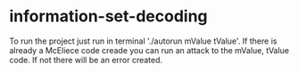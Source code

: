 # information-set-decoding
To run the project just run in terminal './autorun mValue tValue'.
If there is already a McEliece code creade you can run an attack to the mValue, tValue code. If not there will be an error created.
